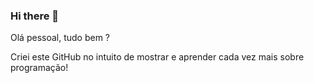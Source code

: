 ### Hi there 👋

Olá pessoal, tudo bem ?

Criei este GitHub no intuito de mostrar e aprender cada vez mais sobre programação!
